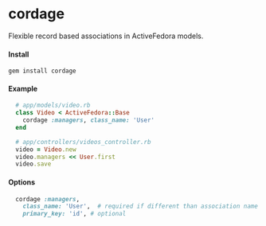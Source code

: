 cordage
=======

Flexible record based associations in ActiveFedora models.


#### Install

```
gem install cordage
```

#### Example


```ruby
  # app/models/video.rb
  class Video < ActiveFedora::Base
    cordage :managers, class_name: 'User'
  end
```

```ruby
  # app/controllers/videos_controller.rb
  video = Video.new
  video.managers << User.first
  video.save
```


#### Options

```ruby
  cordage :managers,
    class_name: 'User',  # required if different than association name
    primary_key: 'id', # optional
```
